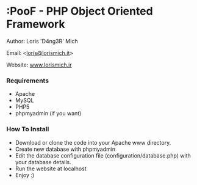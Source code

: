 :PooF - PHP Object Oriented Framework
=========
Author: Loris 'D4ng3R' Mich 

Email: <<loris@lorismich.it>>

Website: www.lorismich.ir

### Requirements ###
- Apache
- MySQL
- PHP5
- phpmyadmin (if you want)

### How To Install ###
- Download or clone the code into your Apache www directory.
- Create new database with phpmyadmin
- Edit the database configuration file (configuration/database.php) with your database details.
- Run the website at localhost
- Enjoy :)

